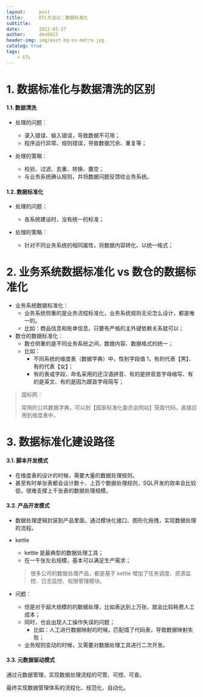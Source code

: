 ```yaml
---
layout:     post
title:      ETL方法论：数据标准化
subtitle:   
date:       2022-01-27
author:     dex0423
header-img: img/post-bg-os-metro.jpg
catalog: true
tags:
    - ETL
---
```



# 1. 数据标准化与数据清洗的区别

#### 1.1. 数据清洗

- 处理的问题：
  - 录入错误、输入错误，导致数据不可用；
  - 程序运行异常、规则错误，导致数据冗余、重复等；

- 处理的策略：
  - 校验、过滤、去重、转换、置空；
  - 与业务系统确认规则，并将数据问题反馈给业务系统。

#### 1.2. 数据标准化

- 处理的问题：
  - 各系统建设时，没有统一的标准；

- 处理的策略：
  - 针对不同业务系统的相同属性，将数据内容转化、以统一格式；

# 2. 业务系统数据标准化 vs 数仓的数据标准化

- 业务系统数据标准化：
  - 业务系统侧重的是业务流程标准化，业务系统规则无论怎么设计，都是唯一的。
  - 比如：商品信息和账单信息，只要有严格的主外键依赖关系就可以；
- 数仓的数据标准化：
  - 数仓侧重的是不同业务系统之间，数据内容、数据格式的统一；
  - 比如：
    - 不同系统的维度表（数据字典）中，性别字段值 1，有的代表【男】、有的代表【女】；
    - 有的表或字段，命名采用的还汉语拼音、有的是拼音首字母缩写、有的是英文、有的是因为跟首字母简写；

>国标网：
> 
>常用的公共数据字典，可以到【国家标准化委员会网站】获取代码，直接应用到维度表中。

# 3. 数据标准化建设路径

#### 3.1. 脚本开发模式

- 在维度表的设计的时候，需要大量的数据处理规则。
- 甚至有时单张表都会设计数十、上百个数据处理规则，SQL开发的效率会比较低，很难支撑上千张表的数据处理规模。

#### 3.2. 产品开发模式

- 数据处理逻辑封装到产品里面，通过模块化接口、图形化拖拽，实现数据处理的流程。

- kettle
  - kettle 是最典型的数据处理工具；
  - 在一千张左右规模，基本可以满足生产需求；
  >很多公司的数据处理产品，都是基于 kettle 增加了任务调度、资源监控、日志监控、权限管理模块。

- 问题：
  - 但是对于超大规模的的数据处理，比如表达到上万张，就会比较耗费人工成本；
  - 同时，也会出现人工操作失误的问题；
    - 比如：人工进行数据映射的时候，匹配错了代码表，导致数据映射失败；
  - 业务规则变动的时候，又需要对数据处理工具进行二次开发。

#### 3.3. 元数据驱动模式

通过元数据管理，实现数据处理流程的可管、可控、可查。

最终实现数据管理体系的流程化、规范化、自动化。
